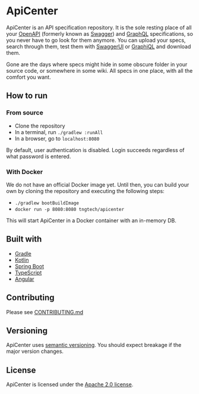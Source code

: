 # ApiCenter

ApiCenter is an API specification repository. It is the sole resting place of all your [OpenAPI](https://www.openapis.org/) (formerly known as [Swagger](https://swagger.io/)) and [GraphQL](https://graphql.org/) specifications, so you never have to go look for them anymore.
You can upload your specs, search through them, test them with [SwaggerUI](https://swagger.io/tools/swagger-ui/) or [GraphiQL](https://github.com/graphql/graphiql) and download them.

Gone are the days where specs might hide in some obscure folder in your source code, or somewhere in some wiki. All specs in one place, with all the comfort you want.

## How to run

### From source

- Clone the repository
- In a terminal, run `./gradlew :runAll`
- In a browser, go to `localhost:8080`

By default, user authentication is disabled. Login succeeds regardless of what password is entered.

### With Docker

We do not have an official Docker image yet. Until then, you can build your own by cloning the repository and executing the following steps:

- `./gradlew bootBuildImage`
- `docker run -p 8080:8080 tngtech/apicenter`

This will start ApiCenter in a Docker container with an in-memory DB.

## Built with

- [Gradle](https://gradle.org/)
- [Kotlin](https://kotlinlang.org/)
- [Spring Boot](https://spring.io/projects/spring-boot)
- [TypeScript](https://www.typescriptlang.org/)
- [Angular](https://angular.io/)

## Contributing

Please see [CONTRIBUTING.md](CONTRIBUTING.md)

## Versioning

ApiCenter uses [semantic versioning](https://semver.org/). You should expect breakage if the major version changes.

## License

ApiCenter is licensed under the [Apache 2.0 license](https://github.com/tngtech/apicenter/LICENSE.md).
